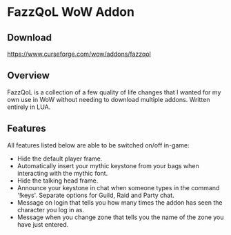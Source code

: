 # FazzQoL WoW Addon

## Download

<https://www.curseforge.com/wow/addons/fazzqol>

## Overview

FazzQoL is a collection of a few quality of life changes that I wanted for my own use 
in WoW without needing to download multiple addons. Written entirely in LUA.

## Features

All features listed below are able to be switched on/off in-game:
* Hide the default player frame.
* Automatically insert your mythic keystone from your bags when interacting with the mythic font.
* Hide the talking head frame.
* Announce your keystone in chat when someone types in the command '!keys'. Separate options for Guild, Raid and Party chat.
* Message on login that tells you how many times the addon has seen the character you log in as.
* Message when you change zone that tells you the name of the zone you have just entered.
